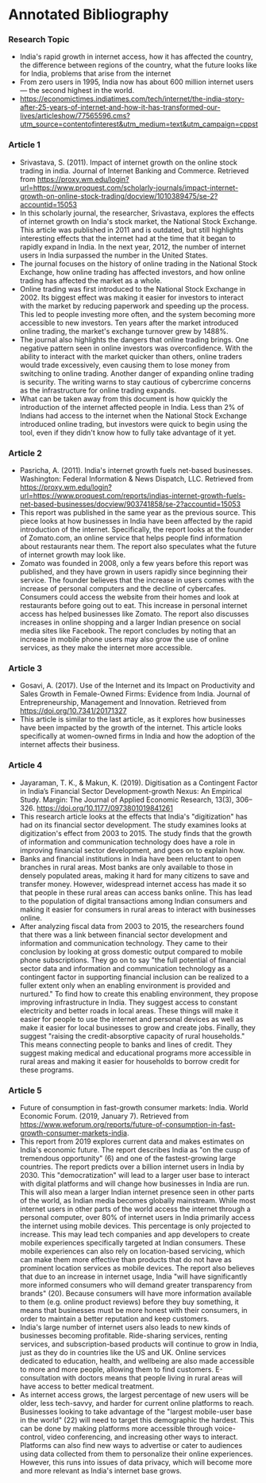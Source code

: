 # Annotated Bibliography
### Research Topic
- India's rapid growth in internet access, how it has affected the country, the difference between regions of the country, what the future looks like for India, problems that arise from the internet
- From zero users in 1995, India now has about 600 million internet users — the second highest in the world.
- https://economictimes.indiatimes.com/tech/internet/the-india-story-after-25-years-of-internet-and-how-it-has-transformed-our-lives/articleshow/77565596.cms?utm_source=contentofinterest&utm_medium=text&utm_campaign=cppst

### Article 1
  - Srivastava, S. (2011). Impact of internet growth on the online stock trading in india. Journal of Internet Banking and Commerce. Retrieved from https://proxy.wm.edu/login?url=https://www.proquest.com/scholarly-journals/impact-internet-growth-on-online-stock-trading/docview/1010389475/se-2?accountid=15053  
  - In this scholarly journal, the researcher, Srivastava, explores the effects of internet growth on India's stock market, the National Stock Exchange. This article was published in 2011 and is outdated, but still highlights interesting effects that the internet had at the time that it began to rapidly expand in India. In the next year, 2012, the number of internet users in India surpassed the number in the United States.
  - The journal focuses on the history of online trading in the National Stock Exchange, how online trading has affected investors, and how online trading has affected the market as a whole.
  - Online trading was first introduced to the National Stock Exchange in 2002. Its biggest effect was making it easier for investors to interact with the market by reducing paperwork and speeding up the process. This led to people investing more often, and the system becoming more accessible to new investors. Ten years after the market introduced online trading, the market's exchange turnover grew by 1488%.
  - The journal also highlights the dangers that online trading brings. One negative pattern seen in online investors was overconfidence. With the ability to interact with the market quicker than others, online traders would trade excessively, even causing them to lose money from switching to online trading. Another danger of expanding online trading is security. The writing warns to stay cautious of cybercrime concerns as the infrastructure for online trading expands.
  - What can be taken away from this document is how quickly the introduction of the internet affected people in India. Less than 2% of Indians had access to the internet when the National Stock Exchange introduced online trading, but investors were quick to begin using the tool, even if they didn't know how to fully take advantage of it yet.
### Article 2
  - Pasricha, A. (2011).  India's internet growth fuels net-based businesses. Washington: Federal Information & News Dispatch, LLC. Retrieved from https://proxy.wm.edu/login?url=https://www.proquest.com/reports/indias-internet-growth-fuels-net-based-businesses/docview/903741858/se-2?accountid=15053   
  - This report was published in the same year as the previous source. This piece looks at how businesses in India have been affected by the rapid introduction of the internet. Specifically, the report looks at the founder of Zomato.com, an online service that helps people find information about restaurants near them. The report also speculates what the future of internet growth may look like.
  - Zomato was founded in 2008, only a few years before this report was published, and they have grown in users rapidly since beginning their service. The founder believes that the increase in users comes with the increase of personal computers and the decline of cybercafes. Consumers could access the website from their homes and look at restaurants before going out to eat. This increase in personal internet access has helped businesses like Zomato. The report also discusses increases in online shopping and a larger Indian presence on social media sites like Facebook. The report concludes by noting that an increase in mobile phone users may also grow the use of online services, as they make the internet more accessible.
### Article 3
  - Gosavi, A. (2017). Use of the Internet and its Impact on Productivity and Sales Growth in Female-Owned Firms: Evidence from India. Journal of Entrepreneurship, Management and Innovation. Retrieved from https://doi.org/10.7341/20171327 
  - This article is similar to the last article, as it explores how businesses have been impacted by the growth of the internet. This article looks specifically at women-owned firms in India and how the adoption of the internet affects their business.
### Article 4
  - Jayaraman, T. K., & Makun, K. (2019). Digitisation as a Contingent Factor in India’s Financial Sector Development-growth Nexus: An Empirical Study. Margin: The Journal of Applied Economic Research, 13(3), 306–326. https://doi.org/10.1177/0973801019841261 
  - This research article looks at the effects that India's "digitization" has had on its financial sector development. The study examines looks at digitization's effect from 2003 to 2015. The study finds that the growth of information and communication technology does have a role in improving financial sector development, and goes on to explain how.
  - Banks and financial institutions in India have been reluctant to open branches in rural areas. Most banks are only available to those in densely populated areas, making it hard for many citizens to save and transfer money. However, widespread internet access has made it so that people in these rural areas can access banks online. This has lead to the population of digital transactions among Indian consumers and making it easier for consumers in rural areas to interact with businesses online.
  - After analyzing fiscal data from 2003 to 2015, the researchers found that there was a link between financial sector development and information and communication technology. They came to their conclusion by looking at gross domestic output compared to mobile phone subscriptions. They go on to say "the full potential of financial sector data and information and communication technology as a contingent factor in supporting financial inclusion can be realized to a fuller extent only when an enabling environment is provided and nurtured." To find how to create this enabling environment, they propose improving infrastructure in India. They suggest access to constant electricity and better roads in local areas. These things will make it easier for people to use the internet and personal devices as well as make it easier for local businesses to grow and create jobs. Finally, they suggest "raising the credit-absorptive capacity of rural households." This means connecting people to banks and lines of credit. They suggest making medical and educational programs more accessible in rural areas and making it easier for households to borrow credit for these programs.
### Article 5
  - Future of consumption in fast-growth consumer markets: India. World Economic Forum. (2019, January 7). Retrieved from https://www.weforum.org/reports/future-of-consumption-in-fast-growth-consumer-markets-india. 
  - This report from 2019 explores current data and makes estimates on India's economic future. The report describes India as "on the cusp of tremendous opportunity" (6) and one of the fastest-growing large countries. The report predicts over a billion internet users in India by 2030. This "democratization" will lead to a larger user base to interact with digital platforms and will change how businesses in India are run. This will also mean a larger Indian internet presence seen in other parts of the world, as Indian media becomes globally mainstream. While most internet users in other parts of the world access the internet through a personal computer, over 80% of internet users in India primarily access the internet using mobile devices. This percentage is only projected to increase. This may lead tech companies and app developers to create mobile experiences specifically targeted at Indian consumers. These mobile experiences can also rely on location-based servicing, which can make them more effective than products that do not have as prominent location services as mobile devices. The report also believes that due to an increase in internet usage, India "will have significantly more informed consumers who will demand greater transparency from brands" (20). Because consumers will have more information available to them (e.g. online product reviews) before they buy something, it means that businesses must be more honest with their consumers, in order to maintain a better reputation and keep customers.
  - India's large number of internet users also leads to new kinds of businesses becoming profitable. Ride-sharing services, renting services, and subscription-based products will continue to grow in India, just as they do in countries like the US and UK. Online services dedicated to education, health, and wellbeing are also made accessible to more and more people, allowing them to find customers. E-consultation with doctors means that people living in rural areas will have access to better medical treatment.
  - As internet access grows, the largest percentage of new users will be older, less tech-savvy, and harder for current online platforms to reach. Businesses looking to take advantage of the "largest mobile-user base in the world" (22) will need to target this demographic the hardest. This can be done by making platforms more accessible through voice-control, video conferencing, and increasing other ways to interact. Platforms can also find new ways to advertise or cater to audiences using data collected from them to personalize their online experiences. However, this runs into issues of data privacy, which will become more and more relevant as India's internet base grows.
